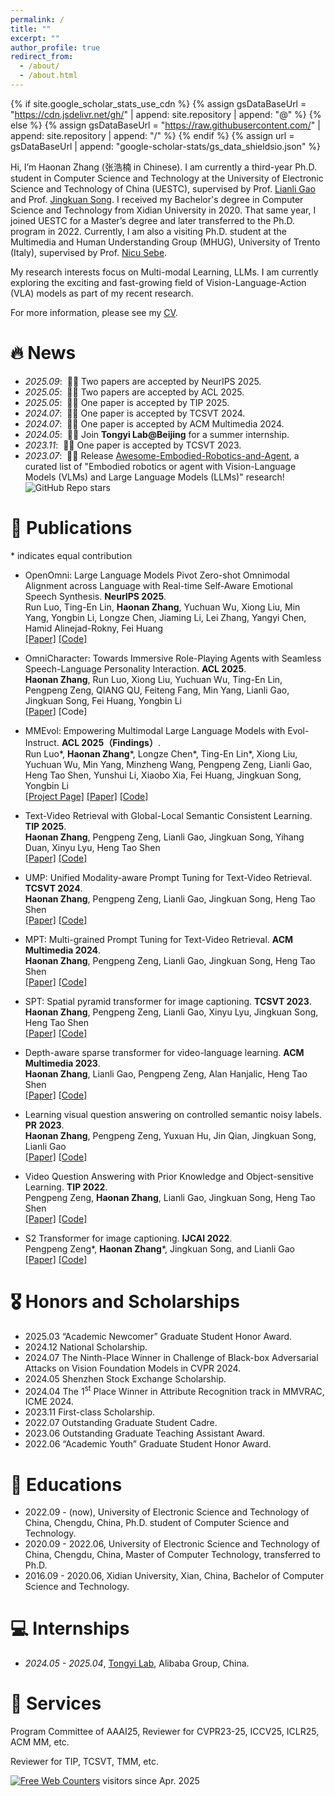 ```yaml
---
permalink: /
title: ""
excerpt: ""
author_profile: true
redirect_from: 
  - /about/
  - /about.html
---
```


{% if site.google_scholar_stats_use_cdn %}
{% assign gsDataBaseUrl = "https://cdn.jsdelivr.net/gh/" | append: site.repository | append: "@" %}
{% else %}
{% assign gsDataBaseUrl = "https://raw.githubusercontent.com/" | append: site.repository | append: "/" %}
{% endif %}
{% assign url = gsDataBaseUrl | append: "google-scholar-stats/gs_data_shieldsio.json" %}

<span class='anchor' id='about-me'></span>


Hi, I’m Haonan Zhang (张浩楠 in Chinese). I am currently a third-year Ph.D. student in Computer Science and Technology at the University of Electronic Science and Technology of China (UESTC), supervised by Prof. [Lianli Gao](https://scholar.google.com/citations?hl=en&user=zsm2dpYAAAAJ) and Prof. [Jingkuan Song](https://cfm.uestc.edu.cn/~songjingkuan/). 
I received my Bachelor's degree in Computer Science and Technology from Xidian University in 2020. That same year, I joined UESTC for a Master’s degree and later transferred to the Ph.D. program in 2022.
Currently, I am also a visiting Ph.D. student at the Multimedia and Human Understanding Group (MHUG), University of Trento (Italy), supervised by Prof. [Nicu Sebe](https://scholar.google.com/citations?user=stFCYOAAAAAJ&hl=en).

My research interests focus on Multi-modal Learning, LLMs. I am currently exploring the exciting and fast-growing field of Vision-Language-Action (VLA) models as part of my recent research.

For more information, please see my [CV](https://zchoi.github.io/assets/cv_haonanzhang.pdf).


# 🔥 News
- *2025.09*: &nbsp;🎉🎉 Two papers are accepted by NeurIPS 2025.
- *2025.05*: &nbsp;🎉🎉 Two papers are accepted by ACL 2025.
- *2025.05*: &nbsp;🎉🎉 One paper is accepted by TIP 2025.
- *2024.07*: &nbsp;🎉🎉 One paper is accepted by TCSVT 2024.
- *2024.07*: &nbsp;🎉🎉 One paper is accepted by ACM Multimedia 2024.
- *2024.05*: &nbsp;🎉🎉 Join **Tongyi Lab@Beijing** for a summer internship.
- *2023.11*: &nbsp;🎉🎉 One paper is accepted by TCSVT 2023.
- *2023.07*: &nbsp;🎉🎉 Release [Awesome-Embodied-Robotics-and-Agent](https://github.com/zchoi/Awesome-Embodied-Robotics-and-Agent), a curated list of "Embodied robotics or agent with Vision-Language Models (VLMs) and Large Language Models (LLMs)" research! ![GitHub Repo stars](https://img.shields.io/github/stars/zchoi/Awesome-Embodied-Robotics-and-Agent)



# 📝 Publications 
<!--
<div class='paper-box'><div class='paper-box-image'><div><div class="badge">CVPR 2016</div><img src='images/500x300.png' alt="sym" width="100%"></div></div>
<div class='paper-box-text' markdown="1">
-->

\* indicates equal contribution

- OpenOmni: Large Language Models Pivot Zero-shot Omnimodal Alignment across Language with Real-time Self-Aware Emotional Speech Synthesis. **NeurIPS 2025**. <br>
Run Luo, Ting-En Lin, **Haonan Zhang**, Yuchuan Wu, Xiong Liu, Min Yang, Yongbin Li, Longze Chen, Jiaming Li, Lei Zhang, Yangyi Chen, Hamid Alinejad-Rokny, Fei Huang <br>
[[Paper]](https://arxiv.org/pdf/2501.04561) [[Code]](https://github.com/RainBowLuoCS/OpenOmni)

- OmniCharacter: Towards Immersive Role-Playing Agents with Seamless Speech-Language Personality Interaction. **ACL 2025**. <br>
**Haonan Zhang**, Run Luo, Xiong Liu, Yuchuan Wu, Ting-En Lin, Pengpeng Zeng, QIANG QU, Feiteng Fang, Min Yang, Lianli Gao, Jingkuan Song, Fei Huang, Yongbin Li<br>
[[Paper]](https://www.arxiv.org/pdf/2505.20277) [Code]

- MMEvol: Empowering Multimodal Large Language Models with Evol-Instruct. **ACL 2025（Findings）**.  <br>
Run Luo\*, **Haonan Zhang**\*, Longze Chen\*, Ting-En Lin\*, Xiong Liu, Yuchuan Wu, Min Yang, Minzheng Wang, Pengpeng Zeng, Lianli Gao, Heng Tao Shen, Yunshui Li, Xiaobo Xia, Fei Huang, Jingkuan Song, Yongbin Li <br>
[[Project Page]](https://mmevol.github.io/home_page.html) [[Paper]](https://arxiv.org/pdf/2409.05840) [[Code]](https://github.com/RainBowLuoCS/MMEvol)

- Text-Video Retrieval with Global-Local Semantic Consistent Learning. **TIP 2025**. <br>
**Haonan Zhang**, Pengpeng Zeng, Lianli Gao, Jingkuan Song, Yihang Duan, Xinyu Lyu, Heng Tao Shen <br>
[[Paper]](https://ieeexplore.ieee.org/document/11024127?source=authoralert) [[Code]](https://github.com/zchoi/GLSCL)

- UMP: Unified Modality-aware Prompt Tuning for Text-Video Retrieval. **TCSVT 2024**. <br>
**Haonan Zhang**, Pengpeng Zeng, Lianli Gao, Jingkuan Song, Heng Tao Shen<br>
[[Paper]](https://ieeexplore.ieee.org/abstract/document/10599510/) [[Code]](https://github.com/zchoi/UMP_TVR)

- MPT: Multi-grained Prompt Tuning for Text-Video Retrieval. **ACM Multimedia 2024**. <br>
**Haonan Zhang**, Pengpeng Zeng, Lianli Gao, Jingkuan Song, Heng Tao Shen<br>
[[Paper]](https://openreview.net/pdf?id=sIwZ6TIn0P) [[Code]](https://github.com/zchoi/MPT)

- SPT: Spatial pyramid transformer for image captioning. **TCSVT 2023**. <br>
**Haonan Zhang**, Pengpeng Zeng, Lianli Gao, Xinyu Lyu, Jingkuan Song, Heng Tao Shen<br>
[[Paper]](https://ieeexplore.ieee.org/abstract/document/10328641) [[Code]](https://github.com/zchoi/SPT)

- Depth-aware sparse transformer for video-language learning. **ACM Multimedia 2023**. <br>
**Haonan Zhang**, Lianli Gao, Pengpeng Zeng, Alan Hanjalic, Heng Tao Shen<br>
[[Paper]](https://dl.acm.org/doi/abs/10.1145/3581783.3611714) [[Code]](https://github.com/zchoi/DAST)

- Learning visual question answering on controlled semantic noisy labels. **PR 2023**. <br>
**Haonan Zhang**, Pengpeng Zeng, Yuxuan Hu, Jin Qian, Jingkuan Song, Lianli Gao <br>
[[Paper]](https://www.sciencedirect.com/science/article/abs/pii/S0031320323000407) [[Code]](https://github.com/zchoi/SNLC)

- Video Question Answering with Prior Knowledge and Object-sensitive Learning. **TIP 2022**. <br>
Pengpeng Zeng, **Haonan Zhang**, Lianli Gao, Jingkuan Song, Heng Tao Shen<br>
[[Paper]](https://ieeexplore.ieee.org/document/9882977) [[Code]](https://github.com/zchoi/PKOL)

- S2 Transformer for image captioning. **IJCAI 2022**. <br>
Pengpeng Zeng\*, **Haonan Zhang**\*, Jingkuan Song, and Lianli Gao <br>
[[Paper]](https://www.ijcai.org/proceedings/2022/0224.pdf) [[Code]](https://github.com/zchoi/S2-Transformer) 

# 🎖 Honors and Scholarships
- 2025.03 “Academic Newcomer” Graduate Student Honor Award.
- 2024.12 National Scholarship.
- 2024.07 The Ninth-Place Winner in Challenge of Black-box Adversarial Attacks on Vision Foundation Models in CVPR 2024.
- 2024.05 Shenzhen Stock Exchange Scholarship.
- 2024.04 The 1<sup>st</sup> Place Winner in Attribute Recognition track in MMVRAC, ICME 2024.
- 2023.11 First-class Scholarship.
- 2022.07 Outstanding Graduate Student Cadre.
- 2023.06 Outstanding Graduate Teaching Assistant Award.
- 2022.06 “Academic Youth” Graduate Student Honor Award.

# 📖 Educations
- 2022.09 - (now), University of Electronic Science and Technology of China, Chengdu, China, Ph.D. student of Computer Science and Technology.
- 2020.09 - 2022.06, University of Electronic Science and Technology of China, Chengdu, China, Master of Computer Technology, transferred to Ph.D.
- 2016.09 - 2020.06, Xidian University, Xian, China, Bachelor of Computer Science and Technology.

# 💻 Internships
- *2024.05 - 2025.04*, [Tongyi Lab](https://careers-tongyi.alibaba.com/home?lang=zh), Alibaba Group, China.

# 💬 Services
Program Committee of AAAI25, Reviewer for CVPR23-25, ICCV25, ICLR25, ACM MM, etc.

Reviewer for TIP, TCSVT, TMM, etc.

<a href="https://www.easycounter.com/">
<img src="https://www.easycounter.com/counter.php?haonanzhang"
border="0" alt="Free Web Counters"></a> visitors since Apr. 2025
